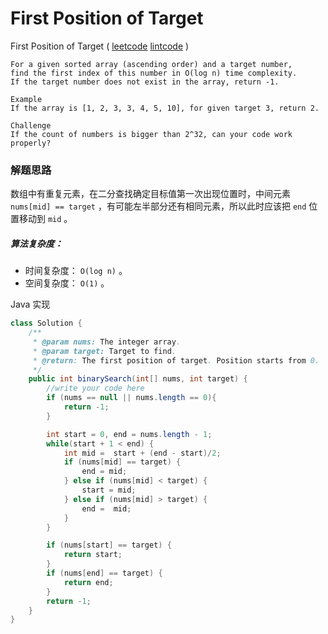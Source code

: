# First Position of Target

 First Position of Target ( [leetcode]()  [lintcode](http://www.lintcode.com/en/problem/first-position-of-target/) )

```
For a given sorted array (ascending order) and a target number, 
find the first index of this number in O(log n) time complexity.
If the target number does not exist in the array, return -1.

Example
If the array is [1, 2, 3, 3, 4, 5, 10], for given target 3, return 2.

Challenge
If the count of numbers is bigger than 2^32, can your code work properly?
```

### 解题思路

数组中有重复元素，在二分查找确定目标值第一次出现位置时，中间元素 `nums[mid] == target` ，有可能左半部分还有相同元素，所以此时应该把 `end` 位置移动到 `mid` 。

##### 算法复杂度：

- 时间复杂度： `O(log n)` 。
- 空间复杂度： `O(1)` 。

Java 实现

```java
class Solution {
    /**
     * @param nums: The integer array.
     * @param target: Target to find.
     * @return: The first position of target. Position starts from 0.
     */
    public int binarySearch(int[] nums, int target) {
        //write your code here
        if (nums == null || nums.length == 0){
            return -1;
        }

        int start = 0, end = nums.length - 1;
        while(start + 1 < end) {
            int mid =  start + (end - start)/2;
            if (nums[mid] == target) {
                end = mid;
            } else if (nums[mid] < target) {
                start = mid;
            } else if (nums[mid] > target) {
                end =  mid;
            }
        }

        if (nums[start] == target) {
            return start;
        }
        if (nums[end] == target) {
            return end;
        }
        return -1;
    }
}
```

​